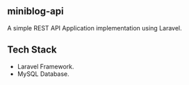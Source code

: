 ## miniblog-api

A simple REST API Application implementation using Laravel.

## Tech Stack

-   Laravel Framework.
-   MySQL Database.
